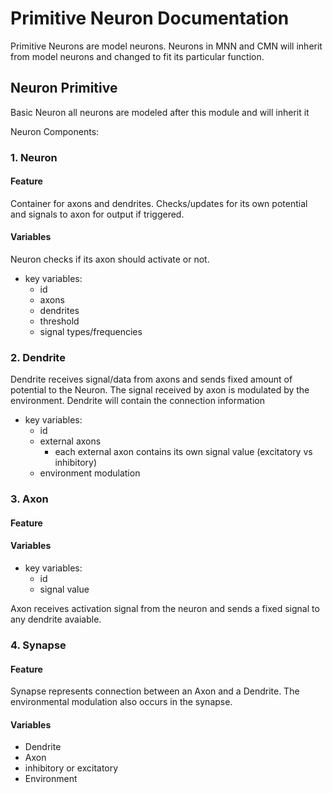 # Primitive Neuron Documentation

Primitive Neurons are model neurons. Neurons in MNN and CMN will inherit from model neurons and changed to fit its particular function.

## Neuron Primitive
Basic Neuron all neurons are modeled after this module and will inherit it

Neuron Components:
### 1. Neuron
#### Feature
Container for axons and dendrites. Checks/updates for its own potential and signals to axon for output if triggered.

#### Variables
Neuron checks if its axon should activate or not. 
- key variables:
    - id
    - axons
    - dendrites
    - threshold
    - signal types/frequencies

### 2. Dendrite
Dendrite receives signal/data from axons and sends fixed amount of potential to the Neuron. The signal received by axon is modulated by the environment. Dendrite will contain the connection information
- key variables:
    - id
    - external axons
        - each external axon contains its own signal value (excitatory vs inhibitory)
    - environment modulation

### 3. Axon
#### Feature

#### Variables
- key variables:
    - id
    - signal value

Axon receives activation signal from the neuron and sends a fixed signal to any dendrite avaiable. 

### 4. Synapse
#### Feature
Synapse represents connection between an Axon and a Dendrite. The environmental modulation also occurs in the synapse. 

#### Variables
- Dendrite
- Axon
- inhibitory or excitatory
- Environment


